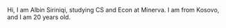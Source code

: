Hi, I am Albin Siriniqi, studying CS and Econ at Minerva. I am from Kosovo, and I am 20 years old. 
